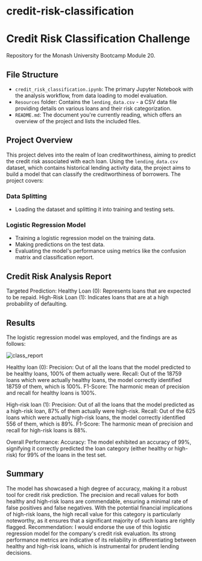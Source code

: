 # credit-risk-classification

# Credit Risk Classification Challenge

Repository for the Monash University Bootcamp Module 20.

## File Structure

- `credit_risk_classification.ipynb`: The primary Jupyter Notebook with the analysis workflow, from data loading to model evaluation.
- `Resources` folder: Contains the `lending_data.csv` - a CSV data file providing details on various loans and their risk categorization.
- `README.md`: The document you're currently reading, which offers an overview of the project and lists the included files.

## Project Overview

This project delves into the realm of loan creditworthiness, aiming to predict the credit risk associated with each loan. Using the `lending_data.csv` dataset, which contains historical lending activity data, the project aims to build a model that can classify the creditworthiness of borrowers. The project covers:

### Data Splitting
- Loading the dataset and splitting it into training and testing sets.

### Logistic Regression Model 
- Training a logistic regression model on the training data.
- Making predictions on the test data.
- Evaluating the model's performance using metrics like the confusion matrix and classification report.

## Credit Risk Analysis Report

Targeted Prediction:
Healthy Loan (0): Represents loans that are expected to be repaid.
High-Risk Loan (1): Indicates loans that are at a high probability of defaulting.

## Results
The logistic regression model was employed, and the findings are as follows:

![class_report](https://github.com/ashakozak/credit-risk-classification/assets/134185577/36be826c-901e-479b-a199-be915b94f67d)

Healthy loan (0):
Precision: Out of all the loans that the model predicted to be healthy loans, 100% of them actually were.
Recall: Out of the 18759 loans which were actually healthy loans, the model correctly identified 18759 of them, which is 100%.
F1-Score: The harmonic mean of precision and recall for healthy loans is 100%.

High-risk loan (1):
Precision: Out of all the loans that the model predicted as a high-risk loan, 87% of them actually were high-risk.
Recall: Out of the 625 loans which were actually high-risk loans, the model correctly identified 556 of them, which is 89%.
F1-Score: The harmonic mean of precision and recall for high-risk loans is 88%.

Overall Performance:
Accuracy: The model exhibited an accuracy of 99%, signifying it correctly predicted the loan category (either healthy or high-risk) for 99% of the loans in the test set.

## Summary

The model has showcased a high degree of accuracy, making it a robust tool for credit risk prediction.
The precision and recall values for both healthy and high-risk loans are commendable, ensuring a minimal rate of false positives and false negatives.
With the potential financial implications of high-risk loans, the high recall value for this category is particularly noteworthy, as it ensures that a significant majority of such loans are rightly flagged.
Recommendation: I would endorse the use of this logistic regression model for the company's credit risk evaluation. Its strong performance metrics are indicative of its reliability in differentiating between healthy and high-risk loans, which is instrumental for prudent lending decisions.


